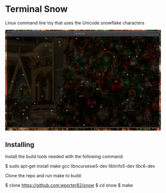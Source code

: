 # Terminal Snow

Linux command line toy that uses the Unicode snowflake characters

![Example Animation](snow.gif)

## Installing

Install the build tools needed with the following command:

  $ sudo apt-get install make gcc libncursesw5-dev libtinfo5-dev libc6-dev

Clone the repo and run make to build:

  $ clone https://github.com:wporter82/snow
  $ cd snow
  $ make


